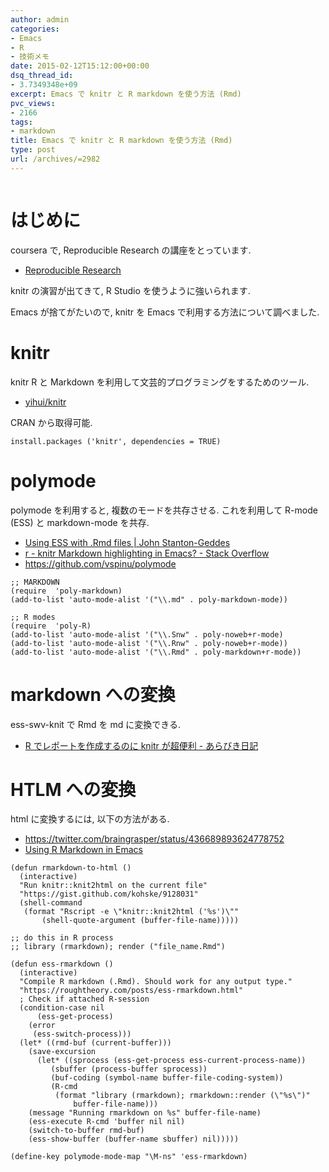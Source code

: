 ```yaml
---
author: admin
categories:
- Emacs
- R
- 技術メモ
date: 2015-02-12T15:12:00+00:00
dsq_thread_id:
- 3.7349348e+09
excerpt: Emacs で knitr と R markdown を使う方法 (Rmd)
pvc_views:
- 2166
tags:
- markdown
title: Emacs で knitr と R markdown を使う方法 (Rmd)
type: post
url: /archives/=2982
---
```


<img alt="" src="https://futurismo.biz/wp-content/uploads/emacs_logo.jpg"/>

はじめに
========

coursera で, Reproducible Research の講座をとっています.

-   [Reproducible Research](https://www.coursera.org/course/repdata)

knitr の演習が出てきて, R Studio を使うように強いられます.

Emacs が捨てがたいので, knitr を Emacs で利用する方法について調べました.

knitr
=====

knitr R と Markdown を利用して文芸的プログラミングをするためのツール.

-   [yihui/knitr](https://github.com/yihui/knitr)

CRAN から取得可能.

``` {.language}
install.packages ('knitr', dependencies = TRUE)
```

polymode
========

polymode を利用すると, 複数のモードを共存させる. これを利用して R-mode
(ESS) と markdown-mode を共存.

-   [Using ESS with .Rmd files | John
    Stanton-Geddes](https://johnstantongeddes.org/open%20science/2014/03/26/Rmd-polymode.html)
-   [r - knitr Markdown highlighting in Emacs? - Stack
    Overflow](https://stackoverflow.com/questions/16567348/knitr-markdown-highlighting-in-emacs)
-   <https://github.com/vspinu/polymode>

``` {.commonlisp}
;; MARKDOWN
(require  'poly-markdown)
(add-to-list 'auto-mode-alist '("\\.md" . poly-markdown-mode))

;; R modes
(require  'poly-R)
(add-to-list 'auto-mode-alist '("\\.Snw" . poly-noweb+r-mode)
(add-to-list 'auto-mode-alist '("\\.Rnw" . poly-noweb+r-mode))
(add-to-list 'auto-mode-alist '("\\.Rmd" . poly-markdown+r-mode))
```

markdown への変換
=================

ess-swv-knit で Rmd を md に変換できる.

-   [R でレポートを作成するのに knitr が超便利 -
    あらびき日記](https://d.hatena.ne.jp/a_bicky/20140221/1392941055#)

HTLM への変換
=============

html に変換するには, 以下の方法がある.

-   <https://twitter.com/braingrasper/status/436689893624778752>
-   [Using R Markdown in
    Emacs](https://roughtheory.com/posts/ess-rmarkdown.html)

``` {.commonlisp}
(defun rmarkdown-to-html ()
  (interactive)
  "Run knitr::knit2html on the current file"
  "https://gist.github.com/kohske/9128031"
  (shell-command
   (format "Rscript -e \"knitr::knit2html ('%s')\""
       (shell-quote-argument (buffer-file-name)))))

;; do this in R process
;; library (rmarkdown); render ("file_name.Rmd")

(defun ess-rmarkdown ()
  (interactive)
  "Compile R markdown (.Rmd). Should work for any output type."
  "https://roughtheory.com/posts/ess-rmarkdown.html"
  ; Check if attached R-session
  (condition-case nil
      (ess-get-process)
    (error 
     (ess-switch-process)))
  (let* ((rmd-buf (current-buffer)))
    (save-excursion
      (let* ((sprocess (ess-get-process ess-current-process-name))
         (sbuffer (process-buffer sprocess))
         (buf-coding (symbol-name buffer-file-coding-system))
         (R-cmd
          (format "library (rmarkdown); rmarkdown::render (\"%s\")"
              buffer-file-name)))
    (message "Running rmarkdown on %s" buffer-file-name)
    (ess-execute R-cmd 'buffer nil nil)
    (switch-to-buffer rmd-buf)
    (ess-show-buffer (buffer-name sbuffer) nil)))))

(define-key polymode-mode-map "\M-ns" 'ess-rmarkdown)
```
